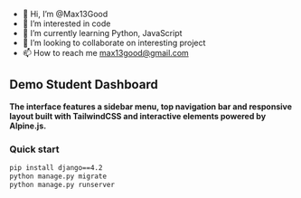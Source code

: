 - 👋 Hi, I’m @Max13Good
- 👀 I’m interested in code
- 🌱 I’m currently learning Python, JavaScript
- 💞️ I’m looking to collaborate on interesting project
- 📫 How to reach me max13good@gmail.com

<!---
Max13Good/Max13Good is a ✨ special ✨ repository because its `README.md` (this file) appears on your GitHub profile.
You can click the Preview link to take a look at your changes.
--->

## Demo Student Dashboard

**The interface features a sidebar menu, top navigation bar and responsive layout built with TailwindCSS and interactive elements powered by Alpine.js.**

### Quick start

```bash
pip install django==4.2
python manage.py migrate
python manage.py runserver
```


